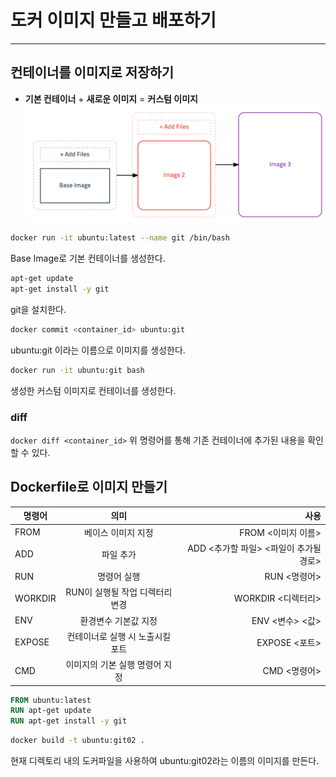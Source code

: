# 도커 이미지 만들고 배포하기 
---

## 컨테이너를 이미지로 저장하기
- **기본 컨테이너** + **새로운 이미지** = **커스텀 이미지**
![create-image](../../images/create-image.png "create-image")

```bash
docker run -it ubuntu:latest --name git /bin/bash
```
Base Image로 기본 컨테이너를 생성한다.

```bash
apt-get update
apt-get install -y git
```
git을 설치한다.

```bash
docker commit <container_id> ubuntu:git
```
ubuntu:git 이라는 이름으로 이미지를 생성한다.

```bash
docker run -it ubuntu:git bash
```
생성한 커스텀 이미지로 컨테이너를 생성한다.

### diff
`docker diff <container_id>`
위 명령어를 통해 기존 컨테이너에 추가된 내용을 확인할 수 있다.

## Dockerfile로 이미지 만들기


| 명령어 | 의미 | 사용 |
---| :---: | ---:
FROM | 베이스 이미지 지정 | FROM <이미지 이름> |
ADD | 파일 추가 | ADD <추가할 파일> <파일이 추가될 경로> |
RUN | 명령어 실행 | RUN <명령어>|
WORKDIR | RUN이 실행될 작업 디렉터리 변경 | WORKDIR <디렉터리> |
ENV | 환경변수 기본값 지정 | ENV <변수> <값> |
EXPOSE | 컨테이너로 실행 시 노출시킬 포트 | EXPOSE <포트> |
CMD | 이미지의 기본 실행 명령어 지정 | CMD <명령어>


```Dockerfile
FROM ubuntu:latest
RUN apt-get update
RUN apt-get install -y git
```

```bash
docker build -t ubuntu:git02 .
```
현재 디렉토리 내의 도커파일을 사용하여 ubuntu:git02라는 이름의 이미지를 만든다.

